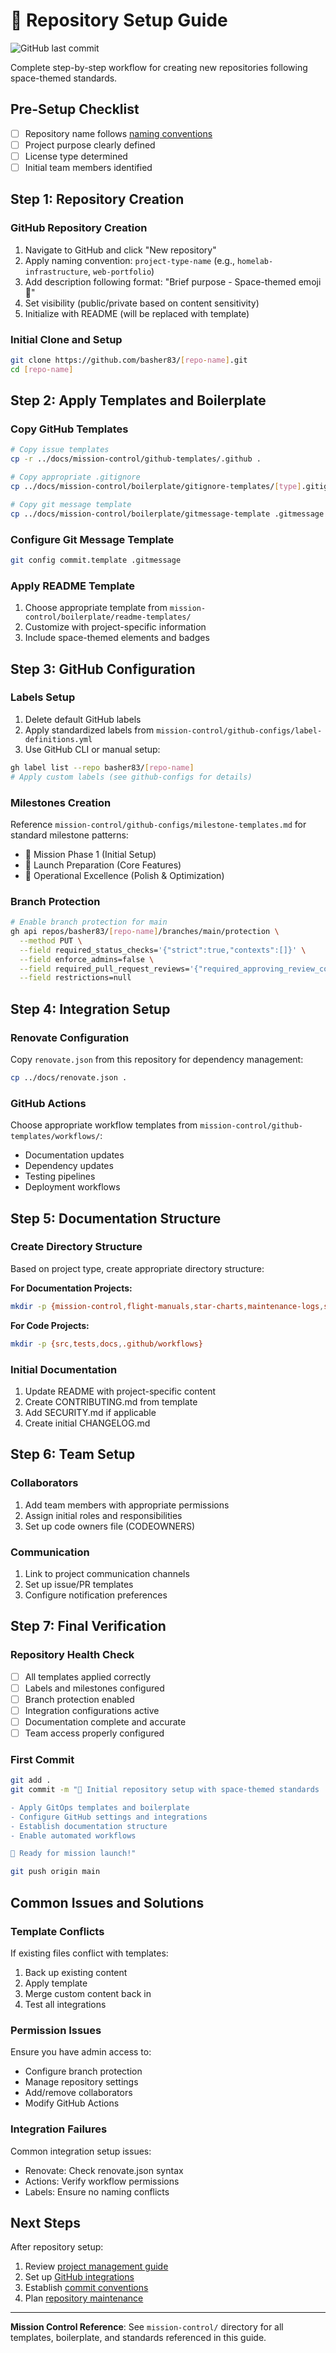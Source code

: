 # 🚀 Repository Setup Guide

![GitHub last commit](https://img.shields.io/github/last-commit/basher83/docs?path=flight-manuals%2Fgitops%2Frepo-setup-guide.md&display_timestamp=committer)

Complete step-by-step workflow for creating new repositories following space-themed standards.

## Pre-Setup Checklist

- [ ] Repository name follows [naming conventions](../../mission-control/repo-naming-conventions.md)
- [ ] Project purpose clearly defined
- [ ] License type determined
- [ ] Initial team members identified

## Step 1: Repository Creation

### GitHub Repository Creation

1. Navigate to GitHub and click "New repository"
2. Apply naming convention: `project-type-name` (e.g., `homelab-infrastructure`, `web-portfolio`)
3. Add description following format: "Brief purpose - Space-themed emoji 🚀"
4. Set visibility (public/private based on content sensitivity)
5. Initialize with README (will be replaced with template)

### Initial Clone and Setup

```bash
git clone https://github.com/basher83/[repo-name].git
cd [repo-name]
```

## Step 2: Apply Templates and Boilerplate

### Copy GitHub Templates

```bash
# Copy issue templates
cp -r ../docs/mission-control/github-templates/.github .

# Copy appropriate .gitignore
cp ../docs/mission-control/boilerplate/gitignore-templates/[type].gitignore .gitignore

# Copy git message template
cp ../docs/mission-control/boilerplate/gitmessage-template .gitmessage
```

### Configure Git Message Template

```bash
git config commit.template .gitmessage
```

### Apply README Template

1. Choose appropriate template from `mission-control/boilerplate/readme-templates/`
2. Customize with project-specific information
3. Include space-themed elements and badges

## Step 3: GitHub Configuration

### Labels Setup

1. Delete default GitHub labels
2. Apply standardized labels from `mission-control/github-configs/label-definitions.yml`
3. Use GitHub CLI or manual setup:

```bash
gh label list --repo basher83/[repo-name]
# Apply custom labels (see github-configs for details)
```

### Milestones Creation

Reference `mission-control/github-configs/milestone-templates.md` for standard milestone patterns:

- 🎯 Mission Phase 1 (Initial Setup)
- 🚀 Launch Preparation (Core Features)
- 🌟 Operational Excellence (Polish & Optimization)

### Branch Protection

```bash
# Enable branch protection for main
gh api repos/basher83/[repo-name]/branches/main/protection \
  --method PUT \
  --field required_status_checks='{"strict":true,"contexts":[]}' \
  --field enforce_admins=false \
  --field required_pull_request_reviews='{"required_approving_review_count":1}' \
  --field restrictions=null
```

## Step 4: Integration Setup

### Renovate Configuration

Copy `renovate.json` from this repository for dependency management:

```bash
cp ../docs/renovate.json .
```

### GitHub Actions

Choose appropriate workflow templates from `mission-control/github-templates/workflows/`:

- Documentation updates
- Dependency updates
- Testing pipelines
- Deployment workflows

## Step 5: Documentation Structure

### Create Directory Structure

Based on project type, create appropriate directory structure:

**For Documentation Projects:**

```bash
mkdir -p {mission-control,flight-manuals,star-charts,maintenance-logs,space-dictionary}
```

**For Code Projects:**

```bash
mkdir -p {src,tests,docs,.github/workflows}
```

### Initial Documentation

1. Update README with project-specific content
2. Create CONTRIBUTING.md from template
3. Add SECURITY.md if applicable
4. Create initial CHANGELOG.md

## Step 6: Team Setup

### Collaborators

1. Add team members with appropriate permissions
2. Assign initial roles and responsibilities
3. Set up code owners file (CODEOWNERS)

### Communication

1. Link to project communication channels
2. Set up issue/PR templates
3. Configure notification preferences

## Step 7: Final Verification

### Repository Health Check

- [ ] All templates applied correctly
- [ ] Labels and milestones configured
- [ ] Branch protection enabled
- [ ] Integration configurations active
- [ ] Documentation complete and accurate
- [ ] Team access properly configured

### First Commit

```bash
git add .
git commit -m "🎯 Initial repository setup with space-themed standards

- Apply GitOps templates and boilerplate
- Configure GitHub settings and integrations
- Establish documentation structure
- Enable automated workflows

🚀 Ready for mission launch!"

git push origin main
```

## Common Issues and Solutions

### Template Conflicts

If existing files conflict with templates:

1. Back up existing content
2. Apply template
3. Merge custom content back in
4. Test all integrations

### Permission Issues

Ensure you have admin access to:

- Configure branch protection
- Manage repository settings
- Add/remove collaborators
- Modify GitHub Actions

### Integration Failures

Common integration setup issues:

- Renovate: Check renovate.json syntax
- Actions: Verify workflow permissions
- Labels: Ensure no naming conflicts

## Next Steps

After repository setup:

1. Review [project management guide](project-management.md)
2. Set up [GitHub integrations](github-integrations.md)
3. Establish [commit conventions](commit-conventions.md)
4. Plan [repository maintenance](repository-maintenance.md)

---

**Mission Control Reference**: See `mission-control/` directory for all templates, boilerplate, and
standards referenced in this guide.
